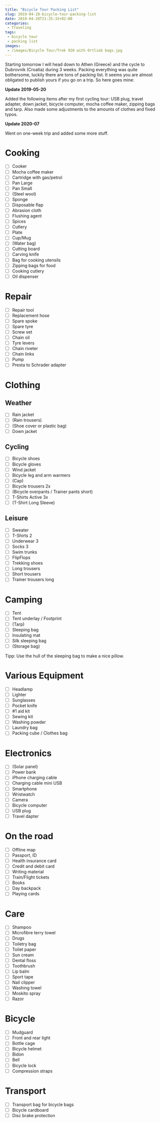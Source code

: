 ```yaml
---
title: "Bicycle Tour Packing List"
slug: 2019-04-28-bicycle-tour-packing-list
date: 2019-04-28T21:25:33+02:00
categories:
 - Traveling
tags:
 - bicycle tour
 - packing list
images:
 - /images/Bicycle Tour/Trek 920 with Ortlieb bags.jpg
---
```


Starting tomorrow I will head down to Athen (Greece) and the cycle to Dubrovnik (Croatia) during 3 weeks. Packing everything was quite bothersome, luckily there are tons of packing list. It seems you are almost obligated to publish yours if you go on a trip. So here goes mine:
<!--more-->

**Update 2019-05-20**

Added the following items after my first cycling tour: USB plug, travel adapter, down jacket, bicycle computer, mocha coffee maker, zipping bags and tarp. Also made some adjustments to the amounts of clothes and fixed typos.

**Update 2020-07**

Went on one-week trip and added some more stuff.

# Cooking

- [ ] Cooker
- [ ] Mocha coffee maker
- [ ] Cartridge with gas/petrol
- [ ] Pan Large
- [ ] Pan Small
- [ ] (Steel wool)
- [ ] Sponge
- [ ] Disposable flap
- [ ] Abrasion cloth
- [ ] Flushing agent
- [ ] Spices
- [ ] Cutlery
- [ ] Plate
- [ ] Cup/Mug
- [ ] (Water bag)
- [ ] Cutting board
- [ ] Carving knife
- [ ] Bag for cooking utensils
- [ ] Zipping bags for food
- [ ] Cooking cutlery
- [ ] Oil dispenser

# Repair

- [ ] Repair tool
- [ ] Replacement hose
- [ ] Spare spoke
- [ ] Spare tyre
- [ ] Screw set
- [ ] Chain oil
- [ ] Tyre levers
- [ ] Chain riveter
- [ ] Chain links
- [ ] Pump
- [ ] Presta to Schrader adapter

# Clothing

## Weather

- [ ] Rain jacket
- [ ] (Rain trousers)
- [ ] (Shoe cover or plastic bag)
- [ ] Down jacket

## Cycling

- [ ] Bicycle shoes
- [ ] Bicycle gloves
- [ ] Wind jacket
- [ ] Bicycle leg and arm warmers
- [ ] (Cap)
- [ ] Bicycle trousers 2x
- [ ] (Bicycle overpants / Trainer pants short)
- [ ] T-Shirts Active 3x
- [ ] (T-Shirt Long Sleeve)

## Leisure

- [ ] Sweater
- [ ] T-Shirts 2
- [ ] Underwear 3
- [ ] Socks 3
- [ ] Swim trunks
- [ ] FlipFlops
- [ ] Trekking shoes
- [ ] Long trousers
- [ ] Short trousers
- [ ] Trainer trousers long

# Camping

- [ ] Tent
- [ ] Tent underlay / Footprint
- [ ] (Tarp)
- [ ] Sleeping bag
- [ ] Insulating mat
- [ ] Silk sleeping bag
- [ ] (Storage bag)

Tipp: Use the hull of the sleeping bag to make a nice pillow.

# Various Equipment

- [ ] Headlamp
- [ ] Lighter
- [ ] Sunglasses
- [ ] Pocket knife
- [ ] #1 aid kit
- [ ] Sewing kit
- [ ] Washing powder
- [ ] Laundry bag
- [ ] Packing cube / Clothes bag 

# Electronics

- [ ] (Solar panel)
- [ ] Power bank
- [ ] iPhone charging cable
- [ ] Charging cable mini USB
- [ ] Smartphone
- [ ] Wristwatch
- [ ] Camera
- [ ] Bicycle computer
- [ ] USB plug
- [ ] Travel dapter

# On the road

- [ ] Offline map
- [ ] Passport, ID
- [ ] Health insurance card
- [ ] Credit and debit card
- [ ] Writing material
- [ ] Train/Flight tickets
- [ ] Books
- [ ] Day backpack
- [ ] Playing cards

# Care

- [ ] Shampoo
- [ ] Microfibre terry towel
- [ ] Drugs
- [ ] Toiletry bag
- [ ] Toilet paper
- [ ] Sun cream
- [ ] Dental floss
- [ ] Toothbrush
- [ ] Lip balm
- [ ] Sport tape
- [ ] Nail clipper
- [ ] Washing towel
- [ ] Moskito spray
- [ ] Razor

# Bicycle

- [ ] Mudguard
- [ ] Front and rear light
- [ ] Bottle cage
- [ ] Bicycle helmet
- [ ] Bidon
- [ ] Bell
- [ ] Bicycle lock
- [ ] Compression straps

# Transport

- [ ] Transport bag for bicycle bags
- [ ] Bicycle cardboard
- [ ] Disc brake protection